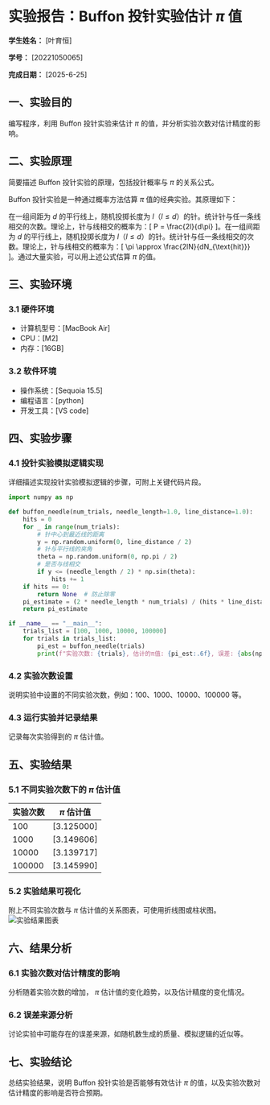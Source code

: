 
# 实验报告：Buffon 投针实验估计 $\pi$ 值

**学生姓名：** [叶育恒] 

**学号：** [20221050065] 

**完成日期：** [2025-6-25]

## 一、实验目的
编写程序，利用 Buffon 投针实验来估计 $\pi$ 的值，并分析实验次数对估计精度的影响。

## 二、实验原理
简要描述 Buffon 投针实验的原理，包括投针概率与 $\pi$ 的关系公式。

Buffon 投针实验是一种通过概率方法估算 $\pi$ 值的经典实验。其原理如下：

在一组间距为 $d$ 的平行线上，随机投掷长度为 $l$（$l \leq d$）的针。统计针与任一条线相交的次数。理论上，针与线相交的概率为：[ P = \frac{2l}{d\pi} ]。在一组间距为 $d$ 的平行线上，随机投掷长度为 $l$（$l \leq d$）的针。统计针与任一条线相交的次数。理论上，针与线相交的概率为：[ \pi \approx \frac{2lN}{dN_{\text{hit}}} ]。通过大量实验，可以用上述公式估算 $\pi$ 的值。

## 三、实验环境
### 3.1 硬件环境
- 计算机型号：[MacBook Air]
- CPU：[M2]
- 内存：[16GB]

### 3.2 软件环境
- 操作系统：[Sequoia 15.5]
- 编程语言：[python]
- 开发工具：[VS code]

## 四、实验步骤
### 4.1 投针实验模拟逻辑实现
详细描述实现投针实验模拟逻辑的步骤，可附上关键代码片段。
```python
import numpy as np

def buffon_needle(num_trials, needle_length=1.0, line_distance=1.0):
    hits = 0
    for _ in range(num_trials):
        # 针中心到最近线的距离
        y = np.random.uniform(0, line_distance / 2)
        # 针与平行线的夹角
        theta = np.random.uniform(0, np.pi / 2)
        # 是否与线相交
        if y <= (needle_length / 2) * np.sin(theta):
            hits += 1
    if hits == 0:
        return None  # 防止除零
    pi_estimate = (2 * needle_length * num_trials) / (hits * line_distance)
    return pi_estimate

if __name__ == "__main__":
    trials_list = [100, 1000, 10000, 100000]
    for trials in trials_list:
        pi_est = buffon_needle(trials)
        print(f"实验次数: {trials}, 估计的π值: {pi_est:.6f}, 误差: {abs(np.pi - pi_est):.6f}")
```

### 4.2 实验次数设置
说明实验中设置的不同实验次数，例如：100、1000、10000、100000 等。

### 4.3 运行实验并记录结果
记录每次实验得到的 $\pi$ 估计值。

## 五、实验结果
### 5.1 不同实验次数下的 $\pi$ 估计值
| 实验次数 | $\pi$ 估计值 |
|----------|---------------|
| 100      | [3.125000]  |
| 1000     | [3.149606]  |
| 10000    | [3.139717]  |
| 100000   | [3.145990]  |

### 5.2 实验结果可视化
附上不同实验次数与 $\pi$ 估计值的关系图表，可使用折线图或柱状图。
![实验结果图表]([填写图表路径])

## 六、结果分析
### 6.1 实验次数对估计精度的影响
分析随着实验次数的增加， $\pi$ 估计值的变化趋势，以及估计精度的变化情况。

### 6.2 误差来源分析
讨论实验中可能存在的误差来源，如随机数生成的质量、模拟逻辑的近似等。

## 七、实验结论
总结实验结果，说明 Buffon 投针实验是否能够有效估计 $\pi$ 的值，以及实验次数对估计精度的影响是否符合预期。



        
